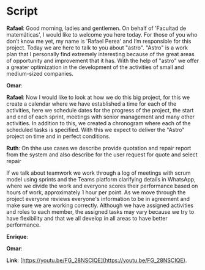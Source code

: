 # Script

**Rafael**: Good morning, ladies and gentlemen. On behalf of 'Facultad de matemáticas', I would like to welcome you here today. 
For those of you who don’t know me yet, my name is 'Rafael Perea' and I’m responsible for this project.
Today we are here to talk to you about "astro".
"Astro" is a work plan that I personally find extremely interesting because of the great areas of opportunity and improvement that it has.
With the help of "astro" we offer a greater optimization in the development of the activities of small and medium-sized companies.

**Omar**:

**Rafael**: Now I would like to look at how we do this big project, for this we create a calendar where we have established a time for each of the activities, 
here we schedule dates for the progress of the project, the start and end of each sprint, meetings with senior management and many other activities. 
In addition to this, we created a chronogram where each of the scheduled tasks is specified. With this we expect to deliver the "Astro" project on time and in perfect conditions.

**Ruth**:
On thhe use cases we describe provide quotation and repair report from the system and also describe for the user request for quote and select repair

If we talk about teamwork we work through a log of meetings with scrum model using sprints and the Teams platform clarifying details in WhatsApp, where we divide the work and everyone scores their performance based on hours of work, approximately 1 hour per point. As we move through the project everyone reviews everyone's information to be in agreement and make sure we are working correctly. Although we have assigned activities and roles to each member, the assigned tasks may vary because we try to have flexibility and that we all develop in all areas to have better performance.


**Enrique**:

**Omar**:

**Link**: [https://youtu.be/FG_28NSCIQE](https://youtu.be/FG_28NSCIQE).
